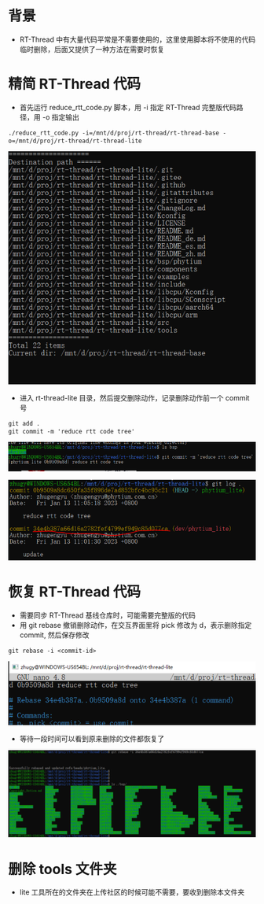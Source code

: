 # 背景

- RT-Thread 中有大量代码平常是不需要使用的，这里使用脚本将不使用的代码临时删除，后面又提供了一种方法在需要时恢复

# 精简 RT-Thread 代码

- 首先运行 reduce_rtt_code.py 脚本，用 -i 指定 RT-Thread 完整版代码路径，用 -o 指定输出

```
./reduce_rtt_code.py -i=/mnt/d/proj/rt-thread/rt-thread-base -o=/mnt/d/proj/rt-thread/rt-thread-lite
```

![](./figures/reduce_rtt.png)

- 进入 rt-thread-lite 目录，然后提交删除动作，记录删除动作前一个 commit 号 

```
git add .
git commit -m 'reduce rtt code tree'
```

![](./figures/commit_reduce.png)

![](./figures/commit_id.png)

# 恢复 RT-Thread 代码

- 需要同步 RT-Thread 基线仓库时，可能需要完整版的代码
- 用 git rebase 撤销删除动作，在交互界面里将 pick 修改为 d，表示删除指定 commit, 然后保存修改

```
git rebase -i <commit-id>
```

![](./figures/rebase_commit.png)

- 等待一段时间可以看到原来删除的文件都恢复了

![](./figures/rebase_done.png)


# 删除 tools 文件夹

- lite 工具所在的文件夹在上传社区的时候可能不需要，要收到删除本文件夹